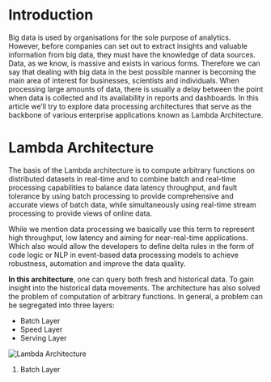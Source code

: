 # Introduction

Big data is used by organisations for the sole purpose of analytics. However, before companies can set out to extract insights and valuable information from big data, they must have the knowledge of data sources. Data, as we know, is massive and exists in various forms. Therefore we can say that dealing with big data in the best possible manner is becoming the main area of interest for businesses, scientists and individuals. When processing large amounts of data, there is usually a delay between the point when data is collected and its availability in reports and dashboards. In this article we’ll try to explore data processing architectures that serve as the backbone of various enterprise applications known as Lambda Architecture.

# Lambda Architecture

The basis of the Lambda architecture is to compute arbitrary functions on distributed datasets in real-time and to combine batch and real-time processing capabilities to balance data latency throughput, and fault tolerance by using batch processing to provide comprehensive and accurate views of batch data, while simultaneously using real-time stream processing to provide views of online data.


While we mention data processing we basically use this term to represent high throughput, low latency and aiming for near-real-time applications. Which also would allow the developers to define delta rules in the form of code logic or NLP in event-based data processing models to achieve robustness, automation and improve the data quality.

**In this architecture**, one can query both fresh and historical data. To gain insight into the historical data movements. The architecture has also solved the problem of computation of arbitrary functions. In general, a problem can be segregated into three layers:

 - Batch Layer 
 - Speed Layer
 - Serving Layer

 
![Lambda Architecture](https://github.com/gurditsingh/blog/blob/gh-pages/_screenshots/lambda.png?raw=true) 
 

 1. Batch Layer
 

<!--stackedit_data:
eyJoaXN0b3J5IjpbOTc4MDEzMDQsLTE2NjI2NDk4NzgsNDU4OD
k0Mjc2LC0xODE2MDU3Njk3LC01MzIwMjM0MzgsNDQzMDQ0NTY1
LC0yNTI1OTcwMTZdfQ==
-->
